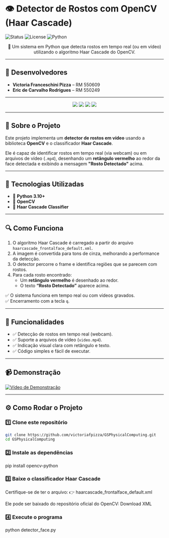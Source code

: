 # 👁️ Detector de Rostos com OpenCV (Haar Cascade)

![Status](https://img.shields.io/badge/Status-Em%20Desenvolvimento-yellow)
![License](https://img.shields.io/badge/License-MIT-green)
![Python](https://img.shields.io/badge/Python-3776AB?style=flat&logo=python&logoColor=white)

<p align="center">
  📸 Um sistema em Python que detecta rostos em tempo real (ou em vídeo) utilizando o algoritmo Haar Cascade do OpenCV.
</p>

---

## 👥 Desenvolvedores
- **Victoria Franceschini Pizza** – RM 550609  
- **Eric de Carvalho Rodrigues** – RM 550249  

---

<p align="center">
<img src="https://img.shields.io/badge/-Python-3776AB?logo=python&logoColor=white" /> 
<img src="https://img.shields.io/badge/-OpenCV-5C3EE8?logo=opencv&logoColor=white" /> 
<img src="https://img.shields.io/badge/-MediaPipe-FF6F00?logo=google&logoColor=white" />
<img src="https://img.shields.io/badge/-Feito%20com%20cafe-6f4e37?logo=buymeacoffee&logoColor=white" />
</p>

---

## 🧠 Sobre o Projeto
Este projeto implementa um **detector de rostos em vídeo** usando a biblioteca **OpenCV** e o classificador **Haar Cascade**.  

Ele é capaz de identificar rostos em tempo real (via webcam) ou em arquivos de vídeo (`.mp4`), desenhando um **retângulo vermelho** ao redor da face detectada e exibindo a mensagem **"Rosto Detectado"** acima.

---

## 🚀 Tecnologias Utilizadas
- 🐍 **Python 3.10+**
- 🎥 **OpenCV**
- 🧩 **Haar Cascade Classifier**

---

## 🔍 Como Funciona
1. O algoritmo Haar Cascade é carregado a partir do arquivo `haarcascade_frontalface_default.xml`.  
2. A imagem é convertida para tons de cinza, melhorando a performance da detecção.  
3. O detector percorre o frame e identifica regiões que se parecem com rostos.  
4. Para cada rosto encontrado:
   - Um **retângulo vermelho** é desenhado ao redor.  
   - O texto **“Rosto Detectado”** aparece acima.  

✅ O sistema funciona em tempo real ou com vídeos gravados.  
✅ Encerramento com a tecla `q`.  

---

## 🎯 Funcionalidades
- ✅ Detecção de rostos em tempo real (webcam).  
- ✅ Suporte a arquivos de vídeo (`video.mp4`).  
- ✅ Indicação visual clara com retângulo e texto.  
- ✅ Código simples e fácil de executar.  

---

## 📹 Demonstração
[![Vídeo de Demonstração](https://img.shields.io/badge/🔗-Assista%20ao%20Vídeo-blue?style=for-the-badge)](LINK_DO_VIDEO_AQUI)

---

## ⚙️ Como Rodar o Projeto

### 1️⃣ Clone este repositório
```bash
git clone https://github.com/victoriafpizza/GSPhysicalComputing.git
cd GSPhysicalComputing
```
### 2️⃣ Instale as dependências
pip install opencv-python

### 3️⃣ Baixe o classificador Haar Cascade

Certifique-se de ter o arquivo:
👉 haarcascade_frontalface_default.xml

Ele pode ser baixado do repositório oficial do OpenCV:
Download XML

### 4️⃣ Execute o programa
python detector_face.py

